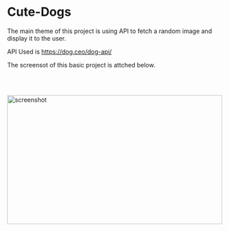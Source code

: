 # Cute-Dogs

The main theme of this project is using API to fetch a random image and display it to the user.

API Used is https://dog.ceo/dog-api/

The screensot of this basic project is attched below.

<br><br>

<img src="#" alt="screenshot" width="500" height="300">
